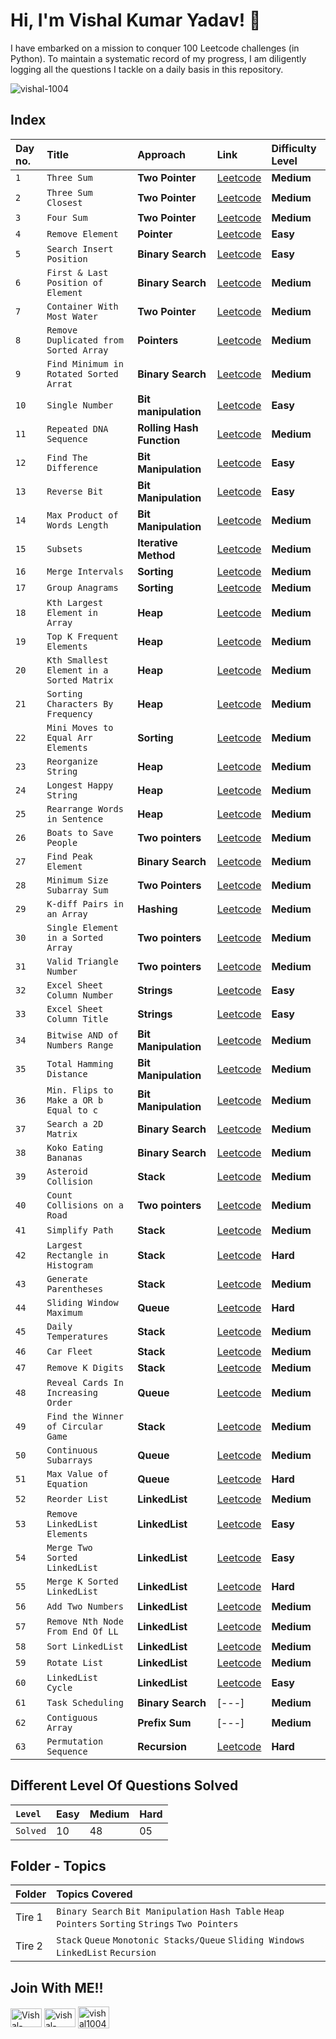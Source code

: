 # Hi, I'm Vishal Kumar Yadav! 👋
I have embarked on a mission to conquer 100 Leetcode challenges (in Python). To maintain a systematic record of my progress, I am diligently logging all the questions I tackle on a daily basis in this repository.

<p align="left"> <img src="https://komarev.com/ghpvc/?username=vishal-1004&label=Profile%20views&color=0e75b6&style=flat" alt="vishal-1004" /> </p>

## Index

| Day no. | Title    | Approach             | Link | Difficulty Level |
| :------ | :------- | :------------------- | :-----| :---------|
| `1` | `Three Sum` | **Two Pointer** | [Leetcode](https://leetcode.com/problems/3sum/description/) | **Medium** |
| `2` | `Three Sum Closest` | **Two Pointer** | [Leetcode](https://leetcode.com/problems/3sum-closest/description/) | **Medium** |
| `3` | `Four Sum` | **Two Pointer** | [Leetcode](https://leetcode.com/problems/4sum/description/) | **Medium** |
| `4` | `Remove Element` | **Pointer** | [Leetcode](https://leetcode.com/problems/remove-element/description/) | **Easy** |
| `5` | `Search Insert Position` | **Binary Search** | [Leetcode](https://leetcode.com/problems/search-insert-position/description/) | **Easy** |
| `6` | `First & Last Position of Element` | **Binary Search** | [Leetcode](https://leetcode.com/problems/find-first-and-last-position-of-element-in-sorted-array/) | **Medium** |
| `7` | `Container With Most Water` | **Two Pointer** | [Leetcode](https://leetcode.com/problems/container-with-most-water/) | **Medium** |
| `8` | `Remove Duplicated from Sorted Array` | **Pointers** | [Leetcode](https://leetcode.com/problems/remove-duplicates-from-sorted-array-ii/description/) | **Medium**|
| `9` | `Find Minimum in Rotated Sorted Arrat` | **Binary Search** | [Leetcode](https://leetcode.com/problems/find-minimum-in-rotated-sorted-array/description/) | **Medium** |
| `10` | `Single Number` | **Bit manipulation** | [Leetcode](https://leetcode.com/problems/single-number/description/) | **Easy** |
| `11` | `Repeated DNA Sequence` | **Rolling Hash Function** | [Leetcode](https://leetcode.com/problems/repeated-dna-sequences/description/) | **Medium**|
|  `12` | `Find The Difference` | **Bit Manipulation** | [Leetcode](https://leetcode.com/problems/find-the-difference/description/) | **Easy**|
| `13` | `Reverse Bit` | **Bit Manipulation** | [Leetcode](https://leetcode.com/problems/reverse-bits/description/) | **Easy** |
| `14` | `Max Product of Words Length` | **Bit Manipulation** | [Leetcode](https://leetcode.com/problems/maximum-product-of-word-lengths/description/) | **Medium** |
| `15` | `Subsets` | **Iterative Method** | [Leetcode](https://leetcode.com/problems/subsets/) | **Medium** |
| `16` | `Merge Intervals` | **Sorting** | [Leetcode](https://leetcode.com/problems/merge-intervals/description/) | **Medium** |
| `17` | `Group Anagrams` | **Sorting** | [Leetcode](https://leetcode.com/problems/group-anagrams/description/) | **Medium** |
| `18` | `Kth Largest Element in Array` | **Heap** | [Leetcode](https://leetcode.com/problems/kth-largest-element-in-an-array/description/) | **Medium** |
| `19` | `Top K Frequent Elements` | **Heap** | [Leetcode](https://leetcode.com/problems/top-k-frequent-elements/description/) | **Medium** |
| `20` | `Kth Smallest Element in a Sorted Matrix` | **Heap** | [Leetcode](https://leetcode.com/problems/kth-smallest-element-in-a-sorted-matrix/) | **Medium** |
| `21` | `Sorting Characters By Frequency` | **Heap** | [Leetcode](https://leetcode.com/problems/sort-characters-by-frequency/description/) | **Medium** |
| `22` | `Mini Moves to Equal Arr Elements` | **Sorting** | [Leetcode](https://leetcode.com/problems/minimum-moves-to-equal-array-elements-ii/description/) | **Medium** |
| `23` | `Reorganize String` | **Heap** | [Leetcode](https://leetcode.com/problems/reorganize-string/description/) | **Medium** |
| `24` | `Longest Happy String` | **Heap** | [Leetcode](https://leetcode.com/problems/longest-happy-string/description/) | **Medium** |
| `25` | `Rearrange Words in Sentence` | **Heap** | [Leetcode](https://leetcode.com/problems/rearrange-words-in-a-sentence/description/) | **Medium** |
| `26` | `Boats to Save People` | **Two pointers** | [Leetcode](https://leetcode.com/problems/boats-to-save-people/description/) | **Medium** |
| `27` | `Find Peak Element` | **Binary Search** | [Leetcode](https://leetcode.com/problems/find-peak-element/description/) | **Medium** |
| `28` | `Minimum Size Subarray Sum` | **Two Pointers** | [Leetcode](https://leetcode.com/problems/minimum-size-subarray-sum/description/) | **Medium** |
| `29` | `K-diff Pairs in an Array` | **Hashing** | [Leetcode](https://leetcode.com/problems/k-diff-pairs-in-an-array/description/) | **Medium** |
| `30` | `Single Element in a Sorted Array` | **Two pointers** | [Leetcode](https://leetcode.com/problems/single-element-in-a-sorted-array/description/) | **Medium** |
| `31` | `Valid Triangle Number` | **Two pointers** | [Leetcode](https://leetcode.com/problems/valid-triangle-number/description/) | **Medium** |
| `32` | `Excel Sheet Column Number` | **Strings** | [Leetcode](https://leetcode.com/problems/excel-sheet-column-number/description/) | **Easy** |
| `33` | `Excel Sheet Column Title` | **Strings** | [Leetcode](https://leetcode.com/problems/excel-sheet-column-title/description/) | **Easy** |
| `34` | `Bitwise AND of Numbers Range` | **Bit Manipulation** | [Leetcode](https://leetcode.com/problems/bitwise-and-of-numbers-range/) | **Medium** |
| `35` | `Total Hamming Distance` | **Bit Manipulation** | [Leetcode](https://leetcode.com/problems/total-hamming-distance/description/) | **Medium** |
| `36` | `Min. Flips to Make a OR b Equal to c` | **Bit Manipulation** | [Leetcode](https://leetcode.com/problems/minimum-flips-to-make-a-or-b-equal-to-c/description/) | **Medium** |
| `37` | `Search a 2D Matrix` | **Binary Search** | [Leetcode](https://leetcode.com/problems/search-a-2d-matrix/description/) | **Medium** |
| `38` | `Koko Eating Bananas` | **Binary Search** | [Leetcode](https://leetcode.com/problems/koko-eating-bananas/description/) | **Medium** |
| `39` | `Asteroid Collision` | **Stack** | [Leetcode](https://leetcode.com/problems/asteroid-collision/description/) | **Medium** |
| `40` | `Count Collisions on a Road` | **Two pointers** | [Leetcode](https://leetcode.com/problems/count-collisions-on-a-road/description/) | **Medium** |
| `41` | `Simplify Path` | **Stack** | [Leetcode](https://leetcode.com/problems/simplify-path/description/) | **Medium** |
| `42` | `Largest Rectangle in Histogram` | **Stack** | [Leetcode](https://leetcode.com/problems/largest-rectangle-in-histogram/description/) | **Hard** |
| `43` | `Generate Parentheses` | **Stack** | [Leetcode](https://leetcode.com/problems/generate-parentheses/description/) | **Medium** |
| `44` | `Sliding Window Maximum` | **Queue** | [Leetcode](https://leetcode.com/problems/sliding-window-maximum/) | **Hard** |
| `45` | `Daily Temperatures` | **Stack** | [Leetcode](https://leetcode.com/problems/daily-temperatures/description/) | **Medium** |
| `46` | `Car Fleet` | **Stack** | [Leetcode](https://leetcode.com/problems/car-fleet/description/) | **Medium** |
| `47` | `Remove K Digits` | **Stack** | [Leetcode](https://leetcode.com/problems/remove-k-digits/description/) | **Medium** |
| `48` | `Reveal Cards In Increasing Order` | **Queue** | [Leetcode](https://leetcode.com/problems/reveal-cards-in-increasing-order/description/) | **Medium** |
| `49` | `Find the Winner of Circular Game` | **Stack** | [Leetcode](https://leetcode.com/problems/find-the-winner-of-the-circular-game/description/) | **Medium** |
| `50` | `Continuous Subarrays` | **Queue** | [Leetcode](https://leetcode.com/problems/continuous-subarrays/description/) | **Medium** |
| `51` | `Max Value of Equation` | **Queue** | [Leetcode](https://leetcode.com/problems/max-value-of-equation/description/) | **Hard** |
| `52` | `Reorder List` | **LinkedList** | [Leetcode](https://leetcode.com/problems/reorder-list/description/) | **Medium** |
| `53` | `Remove LinkedList Elements` | **LinkedList** | [Leetcode](https://leetcode.com/problems/remove-linked-list-elements/) | **Easy** |
| `54` | `Merge Two Sorted LinkedList` | **LinkedList** | [Leetcode](https://leetcode.com/problems/merge-two-sorted-lists/description/) | **Easy** |
| `55` | `Merge K Sorted LinkedList` | **LinkedList** | [Leetcode](https://leetcode.com/problems/merge-k-sorted-lists/description/) | **Hard** |
| `56` | `Add Two Numbers` | **LinkedList** | [Leetcode](https://leetcode.com/problems/add-two-numbers/) | **Medium** |
| `57` | `Remove Nth Node From End Of LL` | **LinkedList** | [Leetcode](https://leetcode.com/problems/remove-nth-node-from-end-of-list/description/) | **Medium** |
| `58` | `Sort LinkedList` | **LinkedList** | [Leetcode](https://leetcode.com/problems/sort-list/) | **Medium** |
| `59` | `Rotate List` | **LinkedList** | [Leetcode](https://leetcode.com/problems/rotate-list/description/) | **Medium** |
| `60` | `LinkedList Cycle` | **LinkedList** | [Leetcode](https://leetcode.com/problems/linked-list-cycle/description/) | **Easy** |
| `61` | `Task Scheduling` | **Binary Search** | [---] | **Medium** |
| `62` | `Contiguous Array` | **Prefix Sum** | [---] | **Medium** |
| `63` | `Permutation Sequence ` | **Recursion** | [Leetcode](https://leetcode.com/problems/permutation-sequence/) | **Hard** |

## Different Level Of Questions Solved

|`Level` | **Easy** | **Medium** | **Hard** |
| :----- | :------- | :--------- | :------- |
|`Solved` | 10 | 48 | 05 |

## Folder - Topics

| Folder | Topics Covered |
| :----- | :------------- |
| Tire 1 | `Binary Search` `Bit Manipulation` `Hash Table` `Heap` `Pointers` `Sorting` `Strings` `Two Pointers` |
| Tire 2 | `Stack` `Queue` `Monotonic Stacks/Queue` `Sliding Windows` `LinkedList` `Recursion`|

## Join With ME!!
<p align="left">
<a href="https://github.com/Vishal-1004" target="_blank"><img align="center" src="https://logos-world.net/wp-content/uploads/2020/11/GitHub-Symbol.png" alt="Vishal-1004" height="30" width="50"/></a>
<a href="https://www.linkedin.com/in/vishal-kumar-yadav-8085a3232/" target="_blank"><img align="center" src="https://myclouddoor.com/wp-content/uploads/2019/11/Linkedin-logo.png" alt="vishal-kumar-yadav-8085a3232" height="30" width="50"/></a>
<a href="https://leetcode.com/vishal100403/" target="_blank"><img align="center" src="https://mayukhkchanda.github.io/portfolio/assets/images/leetcode-logo.png" alt="vishal100403" height="35" width="50"/></a>
</p>
